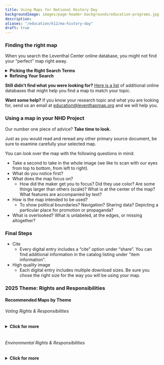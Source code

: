 ```yaml
---
title: Using Maps for National History Day
backgroundImage: images/page-header-backgrounds/education-programs.jpg
description: 
aliases: "/education/k12/ma-history-day"
draft: true
---
```


### Finding the right map

When you search the Leventhal Center online database, you might not find your “perfect” map right away. 


<details>
    <summary><strong>Picking the Right Search Terms</strong></summary>
    <p>Try different search terms including location, year, and key words. You may need to look through many results to find what you were looking for (or what you didn’t know you were looking for).</p>
    <p>For example, if you search for <code>“Boston”</code> in our collection, you will receive 10,876 results. You can make this search more manageable by narrowing the year or type of map you are looking for. You might find better results if you look for <code>“Boston Common”</code> or <code>“Boston 1775”</code>.</p>
</details>

<details>
    <summary><strong>Refining Your Search</strong></summary>
    <p>Researchers often find it helpful to use quotation marks when they search to refine their results.</p>
    <p>For example, if you search for <code>Treaty of Versailles</code> (with no quotation marks), you will produce 112 results, including maps of the gardens of the palace of Versailles. If you search <code>“Treaty of Versailles”</code> with quotation marks, you will receive three results related to the treaties of 1783 and 1919.</p>
</details>

**Still didn’t find what you were looking for?** [Here is a list](https://guides.bpl.org/digital-map-collections) of additional online databases that might help you find a map to match your topic. 

**Want some help?** If you know your research topic and what you are looking for, send us an email at [education@leventhapmap.org](mailto:education@leventhapmap.org) and we will help you. 

### Using a map in your NHD Project

Our number one piece of advice? **Take time to look.** 

Just as you would read and reread any other primary source document, be sure to examine carefully your selected map. 

You can look over the map with the following questions in mind:

- Take a second to take in the whole image (we like to scan with our eyes from top to bottom, from left to right).
- What do you notice first?
- What does the map focus on?
    - How did the maker get you to focus? Did they use color? Are some things larger than others (scale)? What is at the center of the map? What features are accompanied by text?
- How is the map intended to be used?
    - To show political boundaries? Navigation? Sharing data? Depicting a particular place for promotion or propaganda?
- What is overlooked? What is unlabeled, at the edges, or missing altogether?

### Final Steps

- Cite
    - Every digital entry includes a “cite” option under “share”. You can find additional information in the catalog listing under "item information".
- High quality image
    - Each digital entry includes multiple download sizes. Be sure you chose the right size for the way you will be using your map.

### 2025 Theme: Rights and Responsibilities

#### Recommended Maps by Theme

###### Voting Rights & Responsibilities
<details>
<summary><strong>Click for more</strong></summary>
<p>Check out:</p>
    <ul>
    <li>The section on <a href="https://www.leventhalmap.org/digital-exhibitions/bending-lines/why-persuade/electoral-campaigns/" style="pointer-events: auto;">Electoral Campaigns</a> from our exhibition <a href="https://www.leventhalmap.org/digital-exhibitions/bending-lines/"><em>Bending Lines</em></a>
    <ul>
    <li>Including information and a map about <a href="https://www.leventhalmap.org/digital-exhibitions/bending-lines/why-persuade/1.7.2/">gerrymandering</a></li>
    </ul>
    </li>
    <li>Women’s Suffrage/19th Amendment Maps:
    <ul>
    <li><a href="https://collections.leventhalmap.org/search/commonwealth:9g54xm04t">Victory Map</a> (1918)</li>
    <li>Woman Suffrage Maps by year: <a href="https://collections.leventhalmap.org/search/commonwealth:q524n3249">1875</a>, <a href="https://collections.leventhalmap.org/search/commonwealth:q524n325k">1900</a>, <a href="https://collections.leventhalmap.org/search/commonwealth:q524n3274">1915</a>, <a href="https://collections.leventhalmap.org/search/commonwealth:q524n329p">1920</a></li>
    </ul>
    </li>
    </ul>
</details>
</br>

###### Environmental Rights & Responsibilities
<details>
<summary><strong>Click for more</strong></summary>
<p>Check out:</p>
    <ul>
    <li><a href="https://www.leventhalmap.org/digital-exhibitions/more-or-less-in-common/"><em>More or Less in Common: Environment and Justice in the Human Landscape</em></a></li>
    </ul>
</details>
</br>